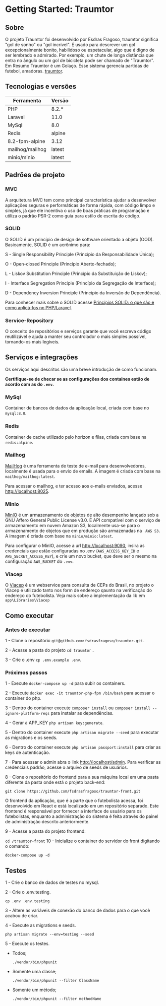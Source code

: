 # Getting Started: Traumtor

## Sobre

O projeto Traumtor foi desenvolvido por Esdras Fragoso, traumtor significa "gol de sonho" ou "gol incrível". É usado para descrever um gol excepcionalmente bonito, habilidoso ou espetacular, algo que é digno de ser lembrado e admirado. Por exemplo, um chute de longa distância que entra no ângulo ou um gol de bicicleta pode ser chamado de "Traumtor". Em Resumo Traumtor é um Golaço. Esse sistema gerencia partidas de futebol, amadoras. [traumtor](https://www.traumtor.com.br).

## Tecnologias e versões

  Ferramenta                  |  Versão
----------------------------- | --------
PHP                           | 8.2.*
Laravel                       | 11.0
MySql                         | 8.0
Redis                         | alpine
8.2-fpm-alpine                | 3.12
mailhog/mailhog               | latest
minio/minio                   | latest

## Padrões de projeto

### MVC
A arquitetura MVC tem como principal característica ajudar a desenvolver aplicações seguras e performáticas de forma rápida, com código limpo e simples, já que ele incentiva o uso de boas práticas de programação e utiliza o padrão PSR-2 como guia para estilo de escrita do código.

### SOLID
O SOLID é um princípio de design de software orientado a objeto (OOD). Basicamente, SOLID é um acrônimo para:

S - Single Responsibility Principle (Princípio da Responsabilidade Única);

O - Open-closed Principle (Princípio Aberto-fechado);

L - Liskov Substitution Principle (Princípio da Substituição de Liskov);

I - Interface Segregation Principle (Princípio da Segregação de Interface);

D - Dependency Inversion Principle (Princípio da Inversão de Dependência).

Para conhecer mais sobre o SOLID acesse [Princípios SOLID: o que são e como aplicá-los no PHP/Laravel](https://dev.to/lucascavalcante/principios-solid-o-que-sao-e-como-aplica-los-no-php-laravel-parte-01-responsabilidade-unica-3mjj).

### Service-Repository
O conceito de repositórios e serviços garante que você escreva código reutilizável e ajuda a manter seu controlador o mais simples possível, tornando-os mais legíveis.

## Serviços e integrações

Os serviços aqui descritos são uma breve introdução de como funcionam.

**Certifique-se de checar se as configurações dos containes estão de acordo com as do ```.env```.**

### MySql

Container de bancos de dados da aplicação local, criada com base no ``` mysql:8.0 ```.

### Redis

Container de cache utilizado pelo horizon e filas, criada com base na ``` redis:alpine ```.

### Mailhog

[MailHog](https://github.com/mailhog/MailHog) é uma ferramenta de teste de e-mail para desenvolvedores, localmente é usada para o envio de emails. A imagem é criada com base na ``` mailhog/mailhog:latest ```.

Para acessar o mailhog, e ter acesso aos e-mails enviados, acesse [http://localhost:8025](http://localhost:8025).

### Minio

[MinIO](https://min.io) é um armazenamento de objetos de alto desempenho lançado sob a GNU Affero General Public License v3.0. É API compatível com o serviço de armazenamento em nuvem Amazon S3, localmente usa-se para o armazenamento de objetos que em produção são armazenadas na ``` AWS S3```. A imagem é criada com base na ``` minio/minio:latest ```.

Para configurar o MinIO, acesse a url [http://localhost:9090](http://localhost:9090), insira as credenciais que estão configuradas no .env (`AWS_ACCESS_KEY_ID` e `AWS_SECRET_ACCESS_KEY`), e crie um novo bucket, que deve ser o mesmo na configuração `AWS_BUCKET` do `.env`.


### Viacep

O [Viacep](https://viacep.com.br) é um webservice para consulta de CEPs do Brasil, no projeto o Viacep é utilizado tanto nos form de endereço qaunto na verificação do endereço do futebolista. Veja mais sobre a implementação da lib em ```app\Libraries\Viacep```

## Como executar

### Antes de executar

1 - Clone o repositório ```git@github.com:fsdrasfragoso/traumtor.git```.

2 - Acesse a pasta do projeto ```cd traumtor``` .

3 - Crie o .env ``` cp .env.example .env ```.

### Próximos passos

1 - Execute ``` docker-compose up -d ``` para subir os containers.

2 - Execute ``` docker exec -it traumtor-php-fpm /bin/bash ``` para acessar o container do php.

3 - Dentro do container execute ``` composer install ``` ou ``` composer install --ignore-platform-reqs ``` para instalar as dependências.

4 - Gerar a APP_KEY ``` php artisan key:generate ```.

5 - Dentro do container execute ``` php artisan migrate --seed ``` para executar as migrations e os seeds.

6 - Dentro do container execute ``` php artisan passport:install ``` para criar as keys de autenticação.

7 - Para acessar o admin abra o link [http://localhost/admin](http://localhost/admin). Para verificar as credenciais padrão, acesse o arquivo de seeds de usuários.

8 - Clone o repositório do frontend para a sua máquina local em uma pasta diferente da pasta onde está o projeto back-end:
   
   ```git clone https://github.com/fsdrasfragoso/traumtor-front.git```

   O frontend da aplicação, que é a parte que o futebolista acessa, foi desenvolvido em React e está localizado em um repositório separado. Este frontend é responsável por fornecer a interface de usuário para os futebolistas, enquanto a administração do sistema é feita através do painel de administração descrito anteriormente.

9 - Acesse a pasta do projeto frontend:

  ```cd /traumtor-front```
10 - Inicialize o container do servidor do front digitando o comando:

```docker-compose up -d```


## Testes
1 - Crie o banco de dados de testes no mysql.

2 - Crie o .env.testing.

  ``` cp .env .env.testing ```

3 - Altere as variáveis de conexão do banco de dados para o que você acabou de criar.

4 - Execute as migrations e seeds.

  ``` php artisan migrate --env=testing --seed ```

5 - Execute os testes.

  - Todos;

    ``` ./vendor/bin/phpunit  ```

  - Somente uma classe;

    ``` ./vendor/bin/phpunit --filter ClassName ```

  - Somente um método;

    ``` ./vendor/bin/phpunit --filter methodName ```
